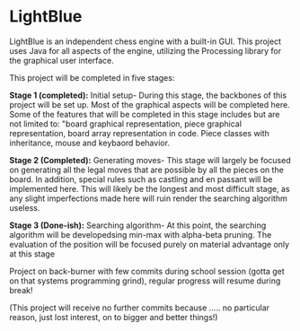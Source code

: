 # LightBlue

LightBlue is an independent chess engine with a built-in GUI. This project uses Java for all aspects of the engine, utilizing the Processing library for
the graphical user interface. 

This project will be completed in five stages:

<b>Stage 1 (completed):</b> Initial setup- During this stage, the backbones of this project will be set up. Most of the graphical aspects will be completed here. Some of the features
         that will be completed in this stage includes but are not limited to: "board graphical representation, piece graphical representation, board array representation 
         in code. Piece classes with inheritance, mouse and keybaord behavior.
         
<b>Stage 2 (Completed):</b> Generating moves- This stage will largely be focused on generating all the legal moves that are possible by all the pieces on the board. In addition, special rules
         such as castling and en passant will be implemented here. This will likely be the longest and most difficult stage, as any slight imperfections made here will ruin render
         the searching algorithm useless.
        
<b>Stage 3 (Done-ish):</b> Searching algorithm- At this point, the searching algorithm will be developedsing min-max with alpha-beta pruning. The evaluation of the position will be focused purely
         on material advantage only at this stage
         
         
Project on back-burner with few commits during school session (gotta get on that systems programming grind), regular progress will resume during break!
         

(This project will receive no further commits because ..... no particular reason, just lost interest, on to bigger and better things!)
         
